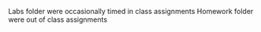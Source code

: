 Labs folder were occasionally timed in class assignments
Homework folder were out of class assignments
